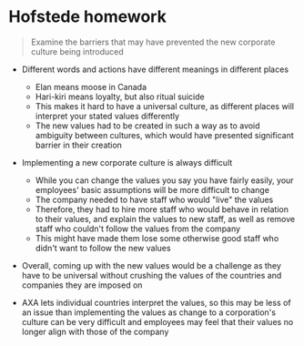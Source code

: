 # Hofstede homework

> Examine the barriers that may have prevented the new corporate culture being
> introduced

- Different words and actions have different meanings in different places
  - Elan means moose in Canada
  - Hari-kiri means loyalty, but also ritual suicide
  - This makes it hard to have a universal culture, as different places will
    interpret your stated values differently
  - The new values had to be created in such a way as to avoid ambiguity between
    cultures, which would have presented significant barrier in their creation
- Implementing a new corporate culture is always difficult
  - While you can change the values you say you have fairly easily, your
    employees' basic assumptions will be more difficult to change
  - The company needed to have staff who would "live" the values
  - Therefore, they had to hire more staff who would behave in relation to their
    values, and explain the values to new staff, as well as remove staff who
    couldn't follow the values from the company
  - This might have made them lose some otherwise good staff who didn't want to
    follow the new values

- Overall, coming up with the new values would be a challenge as they have to be
  universal without crushing the values of the countries and companies they are
  imposed on
- AXA lets individual countries interpret the values, so this may be less of an
  issue than implementing the values as change to a corporation's culture can be
  very difficult and employees may feel that their values no longer align with
  those of the company
